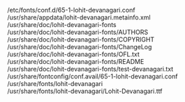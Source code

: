 /etc/fonts/conf.d/65-1-lohit-devanagari.conf  
/usr/share/appdata/lohit-devanagari.metainfo.xml  
/usr/share/doc/lohit-devanagari-fonts  
/usr/share/doc/lohit-devanagari-fonts/AUTHORS  
/usr/share/doc/lohit-devanagari-fonts/COPYRIGHT  
/usr/share/doc/lohit-devanagari-fonts/ChangeLog  
/usr/share/doc/lohit-devanagari-fonts/OFL.txt  
/usr/share/doc/lohit-devanagari-fonts/README  
/usr/share/doc/lohit-devanagari-fonts/test-devanagari.txt  
/usr/share/fontconfig/conf.avail/65-1-lohit-devanagari.conf  
/usr/share/fonts/lohit-devanagari  
/usr/share/fonts/lohit-devanagari/Lohit-Devanagari.ttf  
